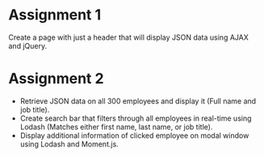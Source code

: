 # Assignment 1
Create a page with just a header that will display JSON data using AJAX and jQuery.

# Assignment 2
* Retrieve JSON data on all 300 employees and display it (Full name and job title). 
* Create search bar that filters through all employees in real-time using Lodash (Matches either first name, last name, or job title).
* Display additional information of clicked employee on modal window using Lodash and Moment.js.
